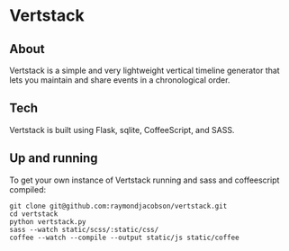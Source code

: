 # Vertstack

## About

Vertstack is a simple and very lightweight vertical timeline generator
that lets you maintain and share events in a chronological order.

## Tech

Vertstack is built using Flask, sqlite, CoffeeScript, and SASS.

## Up and running

To get your own instance of Vertstack running and sass and coffeescript compiled:

```
git clone git@github.com:raymondjacobson/vertstack.git
cd vertstack
python vertstack.py
sass --watch static/scss/:static/css/
coffee --watch --compile --output static/js static/coffee
```
